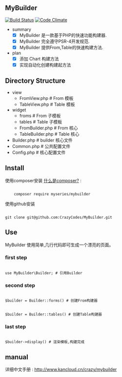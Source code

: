 ## MyBuilder
[![Build Status](https://travis-ci.org/CrazyCodes/MyBuilder.svg?branch=master)](https://travis-ci.org/CrazyCodes/MyBuilder)
[![Code Climate](https://codeclimate.com/github/CrazyCodes/MyBuilder/badges/gpa.svg)](https://codeclimate.com/github/CrazyCodes/MyBuilder) 
- summary
    - [x] MyBuilder 是一款基于PHP的快速功能构建器.
    - [x] MyBuilder 完全遵守PSR-4开发规范.
    - [x] MyBuilder 提供From,Table的快速构建方法.
- plan
    - [x] 添加 Chart 构建方法
    - [x] 实现自动化创建构建起方法
    
## Directory Structure
- view 
    - FromView.php # From 模板
    - TableView.php # Table 模板
- widget
    - froms # From 子模板
    - tables # Table 子模板
    - FromBuilder.php # From 核心
    - TableBuilder.php # Table 核心
- Builder.php # builder 核心文件
- Common.php  # 公共配置文件
- Config.php  # 核心配置文件 

## Install

使用composer安装 <a href="https://getcomposer.org/">什么是composer?</a> :

<code>
    composer require myseries/mybuilder
</code>

使用github安装 

<code>
git clone git@github.com:CrazyCodes/MyBuilder.git
</code>

## Use
MyBuilder 使用简单,几行代码即可生成一个漂亮的页面。

### first step
<code>
use MyBuilder\Builder; # 引用Builder
</code>

### second step
<code>
$builder = Builder::forms() # 创建From构建器

$builder = Builder::tables() # 创建Table构建器
</code>

### last step
<code>
$builder->display() # 渲染模板,构建完成
</code>

## manual
详细中文手册 : http://www.kancloud.cn/crazy/mybuilder
